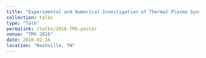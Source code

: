 ```yaml
---
title: "Experimental and Numerical Investigation of Thermal Plasma Synthesis of Silicon"
collection: talks
type: "Talk"
permalink: /talks/2016-TMS-poster
venue: "TMS 2016"
date: 2016-02-16
location: "Nashville, TN"
---
```



